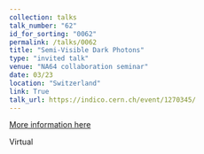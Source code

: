 ```yaml
---
collection: talks
talk_number: "62"
id_for_sorting: "0062"
permalink: /talks/0062
title: "Semi-Visible Dark Photons" 
type: "invited talk"
venue: "NA64 collaboration seminar"
date: 03/23
location: "Switzerland"
link: True 
talk_url: https://indico.cern.ch/event/1270345/ 
---
```


[More information here](https://indico.cern.ch/event/1270345/)

Virtual
